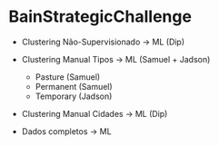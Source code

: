 # BainStrategicChallenge

- Clustering Não-Supervisionado -> ML (Dip)
- Clustering Manual Tipos -> ML (Samuel + Jadson)
    - Pasture (Samuel)
    - Permanent (Samuel)
    - Temporary (Jadson)
- Clustering Manual Cidades -> ML (Dip)

- Dados completos -> ML
